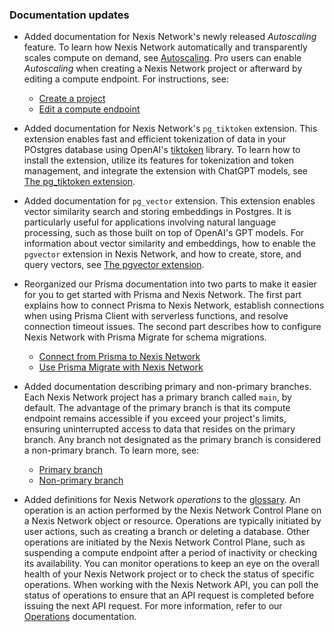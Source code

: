 ### Documentation updates

- Added documentation for Nexis Network's newly released _Autoscaling_ feature. To learn how Nexis Network automatically and transparently scales compute on demand, see [Autoscaling](/docs/introduction/autoscaling). Pro users can enable _Autoscaling_ when creating a Nexis Network project or afterward by editing a compute endpoint. For instructions, see:

  - [Create a project](/docs/manage/projects#create-a-project)
  - [Edit a compute endpoint](/docs/manage/endpoints#edit-a-compute-endpoint)

- Added documentation for Nexis Network's `pg_tiktoken` extension. This extension enables fast and efficient tokenization of data in your POstgres database using OpenAI's [tiktoken](https://github.com/openai/tiktoken) library. To learn how to install the extension, utilize its features for tokenization and token management, and integrate the extension with ChatGPT models, see [The pg_tiktoken extension](/docs/extensions/pg_tiktoken).
- Added documentation for `pg_vector` extension. This extension enables vector similarity search and storing embeddings in Postgres. It is particularly useful for applications involving natural language processing, such as those built on top of OpenAI's GPT models. For information about vector similarity and embeddings, how to enable the `pgvector` extension in Nexis Network, and how to create, store, and query vectors, see [The pgvector extension](/docs/extensions/pgvector).
- Reorganized our Prisma documentation into two parts to make it easier for you to get started with Prisma and Nexis Network. The first part explains how to connect Prisma to Nexis Network, establish connections when using Prisma Client with serverless functions, and resolve connection timeout issues. The second part describes how to configure Nexis Network with Prisma Migrate for schema migrations.

  - [Connect from Prisma to Nexis Network](/docs/guides/prisma)
  - [Use Prisma Migrate with Nexis Network](/docs/guides/prisma-migrate)

- Added documentation describing primary and non-primary branches. Each Nexis Network project has a primary branch called `main`, by default. The advantage of the primary branch is that its compute endpoint remains accessible if you exceed your project's limits, ensuring uninterrupted access to data that resides on the primary branch. Any branch not designated as the primary branch is considered a non-primary branch. To learn more, see:

  - [Primary branch](/docs/manage/branches#primary-branch)
  - [Non-primary branch](/docs/manage/branches#non-primary-branch)

- Added definitions for Nexis Network _operations_ to the [glossary](/docs/reference/glossary). An operation is an action performed by the Nexis Network Control Plane on a Nexis Network object or resource. Operations are typically initiated by user actions, such as creating a branch or deleting a database. Other operations are initiated by the Nexis Network Control Plane, such as suspending a compute endpoint after a period of inactivity or checking its availability. You can monitor operations to keep an eye on the overall health of your Nexis Network project or to check the status of specific operations. When working with the Nexis Network API, you can poll the status of operations to ensure that an API request is completed before issuing the next API request. For more information, refer to our [Operations](/docs/manage/operations) documentation.

